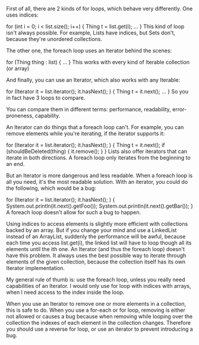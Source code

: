 First of all, there are 2 kinds of for loops, which behave very differently. One uses indices:

for (int i = 0; i < list.size(); i++) {
    Thing t = list.get(i);
    ...
}
This kind of loop isn't always possible. For example, Lists have indices, but Sets don't, because they're unordered collections.

The other one, the foreach loop uses an Iterator behind the scenes:

for (Thing thing : list) {
    ...
}
This works with every kind of Iterable collection (or array)

And finally, you can use an Iterator, which also works with any Iterable:

for (Iterator<Thing> it = list.iterator(); it.hasNext(); ) {
    Thing t = it.next();
    ...
} 
So you in fact have 3 loops to compare.

You can compare them in different terms: performance, readability, error-proneness, capability.

An Iterator can do things that a foreach loop can't. For example, you can remove elements while you're iterating, if the iterator supports it:

for (Iterator<Thing> it = list.iterator(); it.hasNext(); ) {
    Thing t = it.next();
    if (shouldBeDeleted(thing) {
        it.remove();
    }
} 
Lists also offer iterators that can iterate in both directions. A foreach loop only iterates from the beginning to an end.

But an Iterator is more dangerous and less readable. When a foreach loop is all you need, it's the most readable solution. With an iterator, you could do the following, which would be a bug:

for (Iterator<Thing> it = list.iterator(); it.hasNext(); ) {
    System.out.println(it.next().getFoo());
    System.out.println(it.next().getBar());
} 
A foreach loop doesn't allow for such a bug to happen.

Using indices to access elements is slightly more efficient with collections backed by an array. But if you change your mind and use a LinkedList instead of an ArrayList, suddenly the performance will be awful, because each time you access list.get(i), the linked list will have to loop though all its elements until the ith one. An Iterator (and thus the foreach loop) doesn't have this problem. It always uses the best possible way to iterate through elements of the given collection, because the collection itself has its own Iterator implementation.

My general rule of thumb is: use the foreach loop, unless you really need capabilities of an Iterator. I would only use for loop with indices with arrays, when I need access to the index inside the loop.

When you use an Iterator to remove one or more elements in a collection, this is safe to do. When you use a for-each or for loop, removing is either not allowed or causes a bug because when removing while looping over the collection the indexes of each element in the collection changes. Therefore you should use a reverse for loop, or use an iterator to prevent introducing a bug. 

